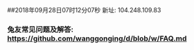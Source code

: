 ##2018年09月28日07时12分07秒 新址: 104.248.109.83
### 兔友常见问题及解答: https://github.com/wanggonging/d/blob/w/FAQ.md
